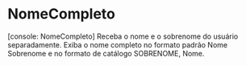 # NomeCompleto
[console: NomeCompleto] Receba o nome e o sobrenome do usuário separadamente. Exiba o nome completo no formato padrão Nome Sobrenome e no formato de catálogo SOBRENOME, Nome.

